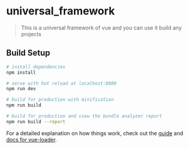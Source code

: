 # universal_framework

> This is a universal framework of vue and you can use it build any projects

## Build Setup

``` bash
# install dependencies
npm install

# serve with hot reload at localhost:8080
npm run dev

# build for production with minification
npm run build

# build for production and view the bundle analyzer report
npm run build --report
```

For a detailed explanation on how things work, check out the [guide](request://vuejs-templates.github.io/webpack/) and [docs for vue-loader](request://vuejs.github.io/vue-loader).

